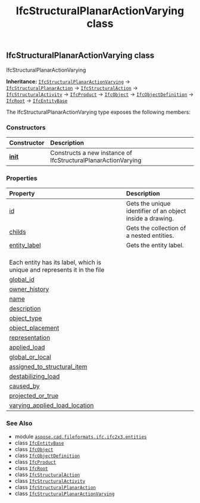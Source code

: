 ﻿---
title: IfcStructuralPlanarActionVarying class
second_title: Aspose.CAD for Python via .NET API References
description: 
type: docs
weight: 5570
url: /python-net/aspose.cad.fileformats.ifc.ifc2x3.entities/ifcstructuralplanaractionvarying/
is_root: false
---

## IfcStructuralPlanarActionVarying class

IfcStructuralPlanarActionVarying



**Inheritance:** [`IfcStructuralPlanarActionVarying`](/cad/python-net/aspose.cad.fileformats.ifc.ifc2x3.entities/ifcstructuralplanaractionvarying) → 
[`IfcStructuralPlanarAction`](/cad/python-net/aspose.cad.fileformats.ifc.ifc2x3.entities/ifcstructuralplanaraction) → 
[`IfcStructuralAction`](/cad/python-net/aspose.cad.fileformats.ifc.ifc2x3.entities/ifcstructuralaction) → 
[`IfcStructuralActivity`](/cad/python-net/aspose.cad.fileformats.ifc.ifc2x3.entities/ifcstructuralactivity) → 
[`IfcProduct`](/cad/python-net/aspose.cad.fileformats.ifc.ifc2x3.entities/ifcproduct) → 
[`IfcObject`](/cad/python-net/aspose.cad.fileformats.ifc.ifc2x3.entities/ifcobject) → 
[`IfcObjectDefinition`](/cad/python-net/aspose.cad.fileformats.ifc.ifc2x3.entities/ifcobjectdefinition) → 
[`IfcRoot`](/cad/python-net/aspose.cad.fileformats.ifc.ifc2x3.entities/ifcroot) → 
[`IfcEntityBase`](/cad/python-net/aspose.cad.fileformats.ifc/ifcentitybase)



The IfcStructuralPlanarActionVarying type exposes the following members:

### Constructors
| Constructor | Description |
| :- | :- |
| [__init__](/cad/python-net/aspose.cad.fileformats.ifc.ifc2x3.entities/ifcstructuralplanaractionvarying/__init__/#) | Constructs a new instance of IfcStructuralPlanarActionVarying |


### Properties
| Property | Description |
| :- | :- |
| [id](/cad/python-net/aspose.cad.fileformats.ifc.ifc2x3.entities/ifcstructuralplanaractionvarying/id) | Gets the unique identifier of an object inside a drawing. |
| [childs](/cad/python-net/aspose.cad.fileformats.ifc.ifc2x3.entities/ifcstructuralplanaractionvarying/childs) | Gets the collection of a nested entities. |
| [entity_label](/cad/python-net/aspose.cad.fileformats.ifc.ifc2x3.entities/ifcstructuralplanaractionvarying/entity_label) | Gets the entity label.<br/>Each entity has its label, which is unique and represents it in the file |
| [global_id](/cad/python-net/aspose.cad.fileformats.ifc.ifc2x3.entities/ifcstructuralplanaractionvarying/global_id) |  |
| [owner_history](/cad/python-net/aspose.cad.fileformats.ifc.ifc2x3.entities/ifcstructuralplanaractionvarying/owner_history) |  |
| [name](/cad/python-net/aspose.cad.fileformats.ifc.ifc2x3.entities/ifcstructuralplanaractionvarying/name) |  |
| [description](/cad/python-net/aspose.cad.fileformats.ifc.ifc2x3.entities/ifcstructuralplanaractionvarying/description) |  |
| [object_type](/cad/python-net/aspose.cad.fileformats.ifc.ifc2x3.entities/ifcstructuralplanaractionvarying/object_type) |  |
| [object_placement](/cad/python-net/aspose.cad.fileformats.ifc.ifc2x3.entities/ifcstructuralplanaractionvarying/object_placement) |  |
| [representation](/cad/python-net/aspose.cad.fileformats.ifc.ifc2x3.entities/ifcstructuralplanaractionvarying/representation) |  |
| [applied_load](/cad/python-net/aspose.cad.fileformats.ifc.ifc2x3.entities/ifcstructuralplanaractionvarying/applied_load) |  |
| [global_or_local](/cad/python-net/aspose.cad.fileformats.ifc.ifc2x3.entities/ifcstructuralplanaractionvarying/global_or_local) |  |
| [assigned_to_structural_item](/cad/python-net/aspose.cad.fileformats.ifc.ifc2x3.entities/ifcstructuralplanaractionvarying/assigned_to_structural_item) |  |
| [destabilizing_load](/cad/python-net/aspose.cad.fileformats.ifc.ifc2x3.entities/ifcstructuralplanaractionvarying/destabilizing_load) |  |
| [caused_by](/cad/python-net/aspose.cad.fileformats.ifc.ifc2x3.entities/ifcstructuralplanaractionvarying/caused_by) |  |
| [projected_or_true](/cad/python-net/aspose.cad.fileformats.ifc.ifc2x3.entities/ifcstructuralplanaractionvarying/projected_or_true) |  |
| [varying_applied_load_location](/cad/python-net/aspose.cad.fileformats.ifc.ifc2x3.entities/ifcstructuralplanaractionvarying/varying_applied_load_location) |  |



### See Also
* module [`aspose.cad.fileformats.ifc.ifc2x3.entities`](..)
* class [`IfcEntityBase`](/cad/python-net/aspose.cad.fileformats.ifc/ifcentitybase)
* class [`IfcObject`](/cad/python-net/aspose.cad.fileformats.ifc.ifc2x3.entities/ifcobject)
* class [`IfcObjectDefinition`](/cad/python-net/aspose.cad.fileformats.ifc.ifc2x3.entities/ifcobjectdefinition)
* class [`IfcProduct`](/cad/python-net/aspose.cad.fileformats.ifc.ifc2x3.entities/ifcproduct)
* class [`IfcRoot`](/cad/python-net/aspose.cad.fileformats.ifc.ifc2x3.entities/ifcroot)
* class [`IfcStructuralAction`](/cad/python-net/aspose.cad.fileformats.ifc.ifc2x3.entities/ifcstructuralaction)
* class [`IfcStructuralActivity`](/cad/python-net/aspose.cad.fileformats.ifc.ifc2x3.entities/ifcstructuralactivity)
* class [`IfcStructuralPlanarAction`](/cad/python-net/aspose.cad.fileformats.ifc.ifc2x3.entities/ifcstructuralplanaraction)
* class [`IfcStructuralPlanarActionVarying`](/cad/python-net/aspose.cad.fileformats.ifc.ifc2x3.entities/ifcstructuralplanaractionvarying)
